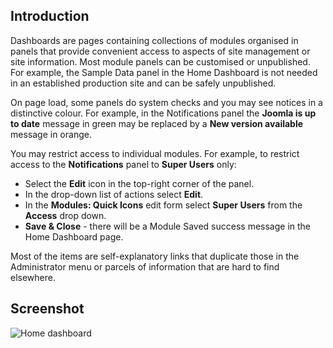 <!-- Filename: J4.x:Home_Dashboard / Display title: Home Dashboard -->

## Introduction

Dashboards are pages containing collections of modules organised in
panels that provide convenient access to aspects of site management or
site information. Most module panels can be customised or unpublished.
For example, the Sample Data panel in the Home Dashboard is not needed
in an established production site and can be safely unpublished.

On page load, some panels do system checks and you may see notices in a
distinctive colour. For example, in the Notifications panel the **Joomla
is up to date** message in green may be replaced by a **New version
available** message in orange.

You may restrict access to individual modules. For example, to restrict
access to the **Notifications** panel to **Super Users** only:

- Select the **Edit** icon in the top-right corner of the panel.
- In the drop-down list of actions select **Edit**.
- In the **Modules: Quick Icons** edit form select **Super Users** from
  the **Access** drop down.
- **Save & Close** - there will be a Module Saved success message in the
  Home Dashboard page.

Most of the items are self-explanatory links that duplicate those in the
Administrator menu or parcels of information that are hard to find
elsewhere.

## Screenshot

![Home dashboard](../../../en/images/dashboards/home-dashboard.png)
